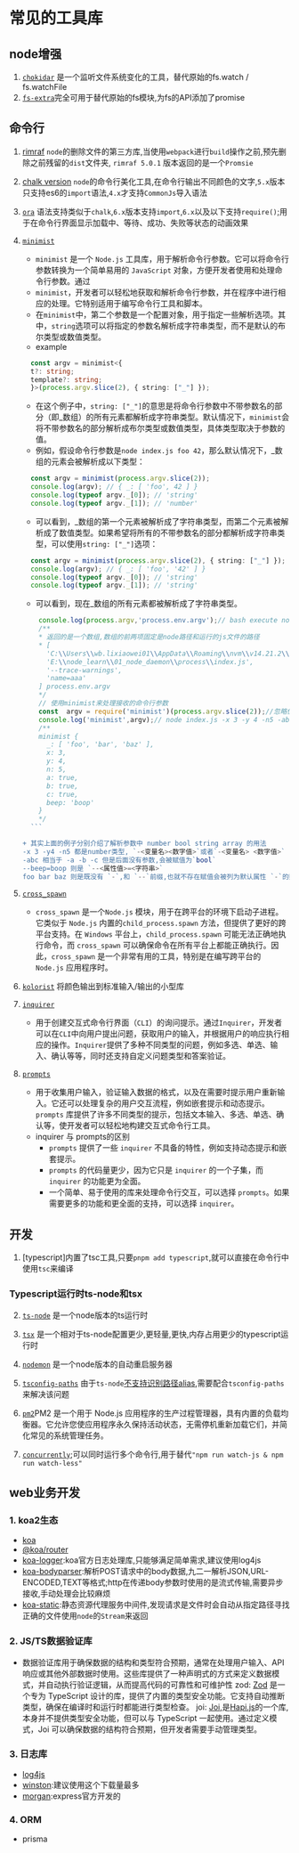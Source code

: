 # 常见的工具库

## node增强
1. [`chokidar`](https://github.com/paulmillr/chokidar) 是一个监听文件系统变化的工具，替代原始的fs.watch / fs.watchFile
2. [`fs-extra`](https://github.com/jprichardson/node-fs-extra)完全可用于替代原始的fs模块,为fs的API添加了promise

## 命令行
1. [rimraf](https://github.com/isaacs/rimraf) 
    `node`的删除文件的第三方库,当使用`webpack`进行`build`操作之前,预先删除之前残留的`dist`文件夹, `rimraf 5.0.1` 版本返回的是一个`Promsie`
2. [chalk version](https://www.npmjs.com/package/chalk?activeTab=versions)
	`node`的命令行美化工具,在命令行输出不同颜色的文字,`5.x`版本只支持es6的`import`语法,`4.x`才支持`CommonJs`导入语法
3. [`ora`](https://github.com/sindresorhus/ora)
	语法支持类似于`chalk`,`6.x`版本支持`import`,`6.x`以及以下支持`require()`;用于在命令行界面显示加载中、等待、成功、失败等状态的动画效果
4. [`minimist`](https://github.com/minimistjs/minimist)
   + `minimist` 是一个 `Node.js` 工具库，用于解析命令行参数。它可以将命令行参数转换为一个简单易用的 `JavaScript` 对象，方便开发者使用和处理命令行参数。通过 
   + `minimist`，开发者可以轻松地获取和解析命令行参数，并在程序中进行相应的处理。它特别适用于编写命令行工具和脚本。
   + 在`minimist`中，第二个参数是一个配置对象，用于指定一些解析选项。其中，`string`选项可以将指定的参数名解析成字符串类型，而不是默认的布尔类型或数值类型。
   + example

    ```ts
      const argv = minimist<{
      t?: string;
      template?: string;
      }>(process.argv.slice(2), { string: ["_"] });
    ```

     + 在这个例子中，`string: ["_"]`的意思是将命令行参数中不带参数名的部分（即_数组）的所有元素都解析成字符串类型。默认情况下，`minimist`会将不带参数名的部分解析成布尔类型或数值类型，具体类型取决于参数的值。
     + 例如，假设命令行参数是`node index.js foo 42`，那么默认情况下，_数组的元素会被解析成以下类型：

      ```ts
        const argv = minimist(process.argv.slice(2));
        console.log(argv); // { _: [ 'foo', 42 ] }
        console.log(typeof argv._[0]); // 'string'
        console.log(typeof argv._[1]); // 'number'
      ```
     + 可以看到，\_数组的第一个元素被解析成了字符串类型，而第二个元素被解析成了数值类型。如果希望将所有的不带参数名的部分都解析成字符串类型，可以使用`string: ["_"]`选项：

      ```ts
        const argv = minimist(process.argv.slice(2), { string: ["_"] });
        console.log(argv); // { _: [ 'foo', '42' ] }
        console.log(typeof argv._[0]); // 'string'
        console.log(typeof argv._[1]); // 'string'
      ```

     + 可以看到，现在_数组的所有元素都被解析成了字符串类型。

      ```JavaScript
          console.log(process.argv,'process.env.argv');// bash execute node index.js --trace-warnings name=aaa 
          /**
          * 返回的是一个数组,数组的前两项固定是node路径和运行的js文件的路径
          * [
            'C:\\Users\\wb.lixiaowei01\\AppData\\Roaming\\nvm\\v14.21.2\\node.exe',
            'E:\\node_learn\\01_node_daemon\\process\\index.js',
            '--trace-warnings',
            'name=aaa'
          ] process.env.argv
          */
          // 使用minimist来处理接收的命令行参数
          const  argv = require('minimist')(process.argv.slice(2));//忽略位置0,1的参数 
          console.log('minimist',argv);// node index.js -x 3 -y 4 -n5 -abc --beep=boop foo bar baz
          /**
          minimist {
            _: [ 'foo', 'bar', 'baz' ],
            x: 3,
            y: 4,
            n: 5,
            a: true,
            b: true,
            c: true,
            beep: 'boop'
          }
          */
        ```

    + 其实上面的例子分别介绍了解析参数中 number bool string array 的用法
      -x 3 -y4 -n5 都是number类型, `-<变量名><数字值>`或者`-<变量名> <数字值>`
      -abc 相当于 -a -b -c 但是后面没有参数,会被赋值为`bool` 
      --beep=boop 则是 `--<属性值>=<字符串>`
      foo bar baz 则是既没有 `-`,和 `--`前缀,也就不存在赋值会被列为默认属性 `-`的数组值

5. [`cross_spawn`](https://www.npmjs.com/package/cross-spawn)
      + `cross_spawn` 是一个`Node.js` 模块，用于在跨平台的环境下启动子进程。它类似于 `Node.js` 内置的`child_process.spawn` 方法，但提供了更好的跨平台支持。在 `Windows` 平台上，`child_process.spawn` 可能无法正确地执行命令，而 `cross_spawn` 可以确保命令在所有平台上都能正确执行。因此，`cross_spawn` 是一个非常有用的工具，特别是在编写跨平台的 `Node.js` 应用程序时。

6. [`kolorist`](https://github.com/marvinhagemeister/kolorist) 将颜色输出到标准输入/输出的小型库

7. [`inquirer`](https://github.com/SBoudrias/Inquirer.js)
      + 用于创建交互式命令行界面（`CLI`）的询问提示。通过`Inquirer`，开发者可以在`CLI`中向用户提出问题，获取用户的输入，并根据用户的响应执行相应的操作。`Inquirer`提供了多种不同类型的问题，例如多选、单选、输入、确认等等，同时还支持自定义问题类型和答案验证。
8. [`prompts`](https://github.com/terkelg/prompts)
      + 用于收集用户输入，验证输入数据的格式，以及在需要时提示用户重新输入。它还可以处理复杂的用户交互流程，例如嵌套提示和动态提示。`prompts` 库提供了许多不同类型的提示，包括文本输入、多选、单选、确认等，使开发者可以轻松地构建交互式命令行工具。
     + inquirer 与 prompts的区别
        + `prompts` 提供了一些 `inquirer` 不具备的特性，例如支持动态提示和嵌套提示。
        + `prompts` 的代码量更少，因为它只是 `inquirer` 的一个子集，而`inquirer` 的功能更为全面。
        + 一个简单、易于使用的库来处理命令行交互，可以选择 `prompts`。如果需要更多的功能和更全面的支持，可以选择 `inquirer`。



## 开发
1. [typescript]内置了tsc工具,只要`pnpm add typescript`,就可以直接在命令行中使用`tsc`来编译

### Typescript运行时ts-node和tsx
2. [`ts-node`](https://github.com/TypeStrong/ts-node) 是一个node版本的ts运行时
3. [`tsx`](https://tsx.is/) 是一个相对于ts-node配置更少,更轻量,更快,内存占用更少的typescript运行时

4. [`nodemon`](https://github.com/remy/nodemon) 是一个node版本的自动重启服务器
5. [`tsconfig-paths`](https://github.com/dividab/tsconfig-paths) 由于`ts-node`[不支持识别路径alias](https://juejin.cn/post/6963800542615175182),需要配合`tsconfig-paths`来解决该问题
6. [`pm2`](https://pm2.fenxianglu.cn/docs/start/#google_vignette)PM2 是一个用于 Node.js 应用程序的生产过程管理器，具有内置的负载均衡器。它允许您使应用程序永久保持活动状态，无需停机重新加载它们，并简化常见的系统管理任务。
7. [`concurrently`](https://www.npmjs.com/package/concurrently);可以同时运行多个命令行,用于替代`"npm run watch-js & npm run watch-less"`

## web业务开发

### 1. koa2生态
+ [koa](https://www.npmjs.com/package/koa)
+ [@koa/router](https://www.npmjs.com/package/@koa/router)
+ [koa-logger](https://www.npmjs.com/package/koa-logger):koa官方日志处理库,只能够满足简单需求,建议使用log4js
+ [koa-bodyparser](https://www.npmjs.com/package/koa-bodyparser):解析POST请求中的body数据,九二一解析JSON,URL-ENCODED,TEXT等格式;http在传递body参数时使用的是流式传输,需要异步接收,手动处理会比较麻烦
+ [koa-static](https://www.npmjs.com/package/koa-static):静态资源代理服务中间件,发现请求是文件时会自动从指定路径寻找正确的文件使用`node`的`Stream`来返回


### 2. JS/TS数据验证库
+ 数据验证库用于确保数据的结构和类型符合预期，通常在处理用户输入、API响应或其他外部数据时使用。这些库提供了一种声明式的方式来定义数据模式，并自动执行验证逻辑，从而提高代码的可靠性和可维护性
zod: [Zod](https://zod.dev/) 是一个专为 TypeScript 设计的库，提供了内置的类型安全功能。它支持自动推断类型，确保在编译时和运行时都能进行类型检查。
joi: [Joi](https://joi.dev/),是[Hapi.js](https://hapi.dev/)的一个库, 本身并不提供类型安全功能，但可以与 TypeScript 一起使用。通过定义模式，Joi 可以确保数据的结构符合预期，但开发者需要手动管理类型。

### 3. 日志库
+ [log4js](https://www.npmjs.com/package/log4js)
+ [winston](https://www.npmjs.com/package/winston):建议使用这个下载量最多
+ [morgan](https://www.npmjs.com/package/morgan):express官方开发的

### 4. ORM
+ prisma